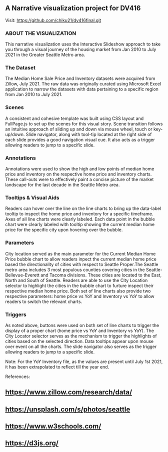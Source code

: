 ## A Narrative visualization project for DV416 

Visit: https://github.com/chiku21/dv416final.git

### ABOUT THE VISUALIZATION
This narrative visualization uses the Interactive Slideshow approach to take you through a visual journey of the housing market from Jan 2010 to July 2021 in the Greater Seattle Metro area.


### The Dataset
The Median Home Sale Price and Inventory datasets were acquired from Zillow, July 2021. The raw data was originally curated using Microsoft Excel application to narrow the datasets with data pertaining to a specific region from Jan 2010 to July 2021.

### Scenes
A consistent and cohesive template was built using CSS layout and FullPage.js to set up the scenes for this visual story. Scene transition follows an intuitive approach of sliding up and down via mouse wheel, touch or key-up/down. Slide navigator, along with tool-tip located at the right side of each slide provides a good navigation visual cue. It also acts as a trigger allowing readers to jump to a specific slide. 

### Annotations
Annotations were used to show the high and low points of median home price and inventory on the respective home price and inventory charts. These     call-outs were to effectively paint a concise picture of the market landscape for the last decade in the Seattle Metro area. 

### Tooltips & Visual Aids
Readers can hover over the line on the line charts to bring up the data-label tooltip to inspect the home price and inventory for a specific timeframe.
Axes of all line charts were clearly labeled.  Each data point in the bubble chart were clearly labeled with tooltip showing the current median home price for the specific city upon hovering over the bubble.
 
### Parameters
City location served as the main parameter for the Current Median Home Price bubble chart to allow readers inpect the current median home price based  the directionality of cities with respect to Seattle Proper.The Seattle metro area includes 3 most populous counties covering cities in the Seattle-Bellevue-Everett and Tacoma divisions. These cities are located to the East, North and South of Seattle. Readers are able to use the City Location selector to highlight the cities in the bubble chart to furture inspect their respective median home price. Both set of line charts also provide two respective parameters: home price vs YoY and Inventory vs YoY to allow readers to switch the relevant charts. 

### Triggers
As noted above, buttons were used on both set of line charts to trigger the display  of a proper chart (home price vs YoY and Inventory vs YoY).  The City Locator selector serves as the mechanism to trigger the highlights of cities based on the selected direction. Data tooltips appear upon mouse over event on all the charts.
The slide navigator also serves as the trigger allowing readers to jump to a specific slide.

Note: For the YoY Inventory file, as the values are present until July 1st 2021, it has been extrapolated to reflect till the year end. 

References:
## https://www.zillow.com/research/data/
## https://unsplash.com/s/photos/seattle
## https://www.w3schools.com/
## https://d3js.org/
